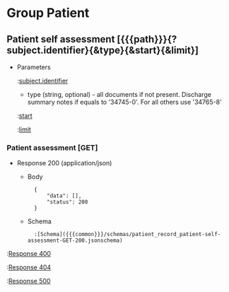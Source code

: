 # Group Patient

## Patient self assessment [{{{path}}}{?subject.identifier}{&type}{&start}{&limit}]

+ Parameters

    :[subject.identifier]({{{common}}}/parameters/subject.identifier.md)

    + type (string, optional) - all documents if not present. Discharge summary notes if equals to '34745-0'. For all others use '34765-8'

    :[start]({{{common}}}/parameters/start.md)

    :[limit]({{{common}}}/parameters/limit.md)


### Patient assessment [GET]

+ Response 200 (application/json)

    + Body

            {
                "data": [],
                "status": 200
            }

    + Schema

            :[Schema]({{{common}}}/schemas/patient_record_patient-self-assessment-GET-200.jsonschema)

:[Response 400]({{{common}}}/responses/400.md)

:[Response 404]({{{common}}}/responses/404.md)

:[Response 500]({{{common}}}/responses/500.md)

